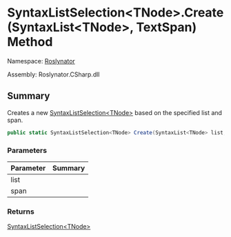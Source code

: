 # SyntaxListSelection\<TNode>\.Create\(SyntaxList\<TNode>, TextSpan\) Method

Namespace: [Roslynator](../../README.md)

Assembly: Roslynator\.CSharp\.dll

## Summary

Creates a new [SyntaxListSelection\<TNode>](../README.md) based on the specified list and span\.

```csharp
public static SyntaxListSelection<TNode> Create(SyntaxList<TNode> list, TextSpan span)
```

### Parameters

| Parameter | Summary |
| --------- | ------- |
| list | |
| span | |

### Returns

[SyntaxListSelection\<TNode>](../README.md)


